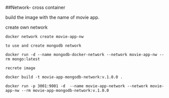 ##Network- cross container

build the image with the name of movie app.

create own network

```docker
docker network create movie-app-nw

to use and create mongodb network

docker run -d --name mongodb-docker-network --network movie-app-nw --rm mongo:latest

recrete image

docker build -t movie-app-mongodb-network:v.1.0.0 .

docker run -p 3001:9001 -d  --name movie-app-network --network movie-app-nw --rm movie-app-mongodb-network:v.1.0.0

````